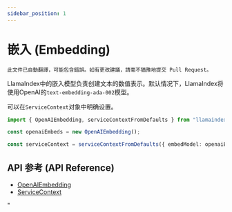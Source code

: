 ```yaml
---
sidebar_position: 1
---
```


# 嵌入 (Embedding)

`此文件已自動翻譯，可能包含錯誤。如有更改建議，請毫不猶豫地提交 Pull Request。`

LlamaIndex中的嵌入模型负责创建文本的数值表示。默认情况下，LlamaIndex将使用OpenAI的`text-embedding-ada-002`模型。

可以在`ServiceContext`对象中明确设置。

```typescript
import { OpenAIEmbedding, serviceContextFromDefaults } from "llamaindex";

const openaiEmbeds = new OpenAIEmbedding();

const serviceContext = serviceContextFromDefaults({ embedModel: openaiEmbeds });
```

## API 参考 (API Reference)

- [OpenAIEmbedding](../../api/classes/OpenAIEmbedding.md)
- [ServiceContext](../../api/interfaces/ServiceContext.md)

"
